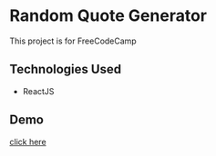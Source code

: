 # Random Quote Generator
This project is for FreeCodeCamp 
## Technologies Used
- ReactJS
## Demo 
[click here](https://random-quotes-machin.netlify.app/)

